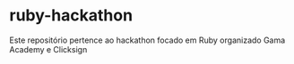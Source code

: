 # ruby-hackathon
Este repositório pertence ao hackathon focado em Ruby organizado Gama Academy e Clicksign
